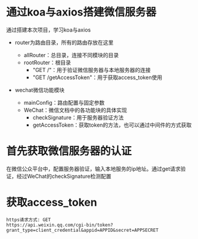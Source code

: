 # 通过koa与axios搭建微信服务器
通过搭建本次项目，学习koa与axios

- router为路由目录，所有的路由存放在这里
  - allRouter：总目录，连接不同模块的目录
  - rootRouter：根目录
    - "GET /"：用于验证微信服务器与本地服务器的连接
    - "GET /getAccessToken"：用于获取access_token使用

- wechat微信功能模块
  - mainConfig：路由配置与固定参数
  - WeChat：微信文档中的各功能块的具体实现
    - checkSignature：用于服务器验证方法
    - getAccessToken：获取token的方法，也可以通过中间件的方式获取

# 首先获取微信服务器的认证
在微信公众平台中，配置服务器验证，输入本地服务的ip地址。通过get请求验证，经过WeChat的checkSignature检测配置

# 获取access_token
```
https请求方式: GET
https://api.weixin.qq.com/cgi-bin/token?grant_type=client_credential&appid=APPID&secret=APPSECRET
```